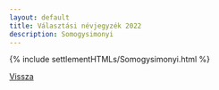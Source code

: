 ```yaml
---
layout: default
title: Választási névjegyzék 2022
description: Somogysimonyi
---
```


{% include settlementHTMLs/Somogysimonyi.html %}

[Vissza](./)